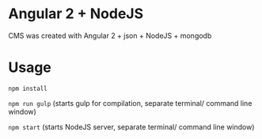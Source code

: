 # Angular 2 + NodeJS
CMS was created with Angular 2 + json + NodeJS + mongodb 

# Usage

`npm install`

`npm run gulp` (starts gulp for compilation, separate terminal/ command line window)

`npm start` (starts NodeJS server, separate terminal/ command line window)